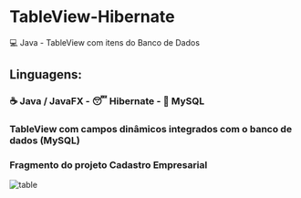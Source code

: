 # TableView-Hibernate
:computer: Java - TableView com itens do Banco de Dados

## Linguagens:
### :coffee: Java / JavaFX - :sleeping: Hibernate - :dolphin: MySQL

### TableView com campos dinâmicos integrados com o banco de dados (MySQL)
### Fragmento do projeto Cadastro Empresarial
![table](https://user-images.githubusercontent.com/62938087/88089977-49e27480-cb63-11ea-9961-10e09cf564f2.png)

